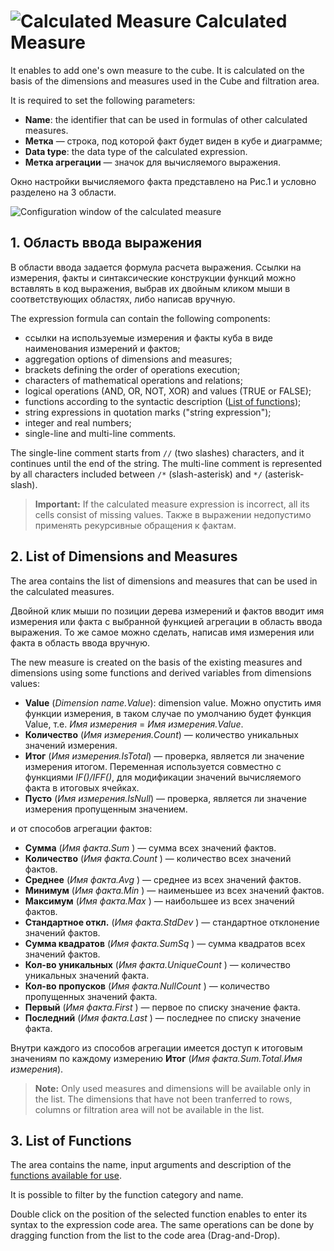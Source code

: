 # ![Calculated Measure](../../images/icons/cube/cases/case-calc_default.svg) Calculated Measure

It enables to add one's own measure to the cube. It is calculated on the basis of the dimensions and measures used in the Cube and filtration area.

It is required to set the following parameters:

* **Name**: the identifier that can be used in formulas of other calculated measures.
* **Метка** — строка, под которой факт будет виден в кубе и диаграмме;
* **Data type**: the data type of the calculated expression.
* **Метка агрегации** — значок для вычисляемого выражения.

Окно настройки вычисляемого факта представлено на Рис.1 и условно разделено на 3 области.

![Configuration window of the calculated measure](./cube-calculating-fact.png)

## 1. Область ввода выражения

В области ввода задается формула расчета выражения. Ссылки на измерения, факты и синтаксические конструкции функций можно вставлять в код выражения, выбрав их двойным кликом мыши в соответствующих областях, либо написав вручную.

The expression formula can contain the following components:

* ссылки на используемые измерения и факты куба в виде наименования измерений и фактов;
* aggregation options of dimensions and measures;
* brackets defining the order of operations execution;
* characters of mathematical operations and relations;
* logical operations (AND, OR, NOT, XOR) and values (TRUE or FALSE);
* functions according to the syntactic description ([List of functions](#spisok-funktsiy));
* string expressions in quotation marks ("string expression");
* integer and real numbers;
* single-line and multi-line comments.

The single-line comment starts from `//` (two slashes) characters, and it continues until the end of the string. The multi-line comment is represented by all characters included between `/*` (slash-asterisk) and `*/` (asterisk-slash).

> **Important:** If the calculated measure expression is incorrect, all its cells consist of missing values. Также в выражении недопустимо применять рекурсивные обращения к фактам.

## 2. List of Dimensions and Measures

The area contains the list of dimensions and measures that can be used in the calculated measures.

Двойной клик мыши по позиции дерева измерений и фактов вводит имя измерения или факта с выбранной функцией агрегации в область ввода выражения. То же самое можно сделать, написав имя измерения или факта в область ввода вручную.

The new measure is created on the basis of the existing measures and dimensions using some functions and derived variables from dimensions values:

* **Value** (*Dimension name.Value*): dimension value. Можно опустить имя функции измерения, в таком случае по умолчанию будет функция Value, т.е. *Имя измерения* = *Имя измерения.Value*.
* **Количество** (*Имя измерения.Count*) — количество уникальных значений измерения.
* **Итог** (*Имя измерения.IsTotal*) — проверка, является ли значение измерения итогом. Переменная используется совместно с функциями *IF()/IFF()*, для модификации значений вычисляемого факта в итоговых ячейках.
* **Пусто** (*Имя измерения.IsNull*) — проверка, является ли значение измерения пропущенным значением.

и от способов агрегации фактов:

* **Сумма** (*Имя факта.Sum* ) — сумма всех значений фактов.
* **Количество** (*Имя факта.Count* ) — количество всех значений фактов.
* **Среднее** (*Имя факта.Avg* ) — среднее из всех значений фактов.
* **Минимум** (*Имя факта.Min* ) — наименьшее из всех значений фактов.
* **Максимум** (*Имя факта.Max* ) — наибольшее из всех значений фактов.
* **Стандартное откл.** (*Имя факта.StdDev* ) — стандартное отклонение значений фактов.
* **Сумма квадратов** (*Имя факта.SumSq* ) — сумма квадратов всех значений фактов.
* **Кол-во уникальных** (*Имя факта.UniqueCount* ) — количество уникальных значений факта.
* **Кол-во пропусков** (*Имя факта.NullCount* ) — количество пропущенных значений факта.
* **Первый** (*Имя факта.First* ) — первое по списку значение факта.
* **Последний** (*Имя факта.Last* ) — последнее по списку значение факта.

Внутри каждого из способов агрегации имеется доступ к итоговым значениям по каждому измерению **Итог** (*Имя факта.Sum.Total.Имя измерения*).

> **Note:** Only used measures and dimensions will be available only in the list. The dimensions that have not been tranferred to rows, columns or filtration area will not be available in the list.

## 3. List of Functions

The area contains the name, input arguments and description of the [functions available for use](../../processors/func/calc-func/README.md).

It is possible to filter by the function category and name.

Double click on the position of the selected function enables to enter its syntax to the expression code area. The same operations can be done by dragging function from the list to the code area (Drag-and-Drop).
